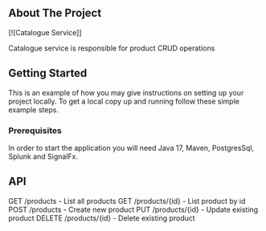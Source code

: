 
<!-- ABOUT THE PROJECT -->
## About The Project

[![Catalogue Service]]

Catalogue service is responsible for product CRUD operations



<!-- GETTING STARTED -->
## Getting Started

This is an example of how you may give instructions on setting up your project locally.
To get a local copy up and running follow these simple example steps.

### Prerequisites

In order to start the application you will need Java 17, Maven, PostgresSql, Splunk and SignalFx.



<!-- USAGE EXAMPLES -->
## API

GET /products - List all products
GET /products/{id} - List product by id
POST /products - Create new product
PUT /products/{id} - Update existing product
DELETE /products/{id} - Delete existing product

